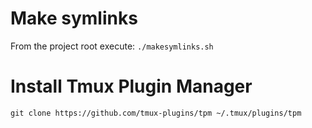 # Make symlinks
From the project root execute:
`./makesymlinks.sh`

# Install Tmux Plugin Manager
`git clone https://github.com/tmux-plugins/tpm ~/.tmux/plugins/tpm`
